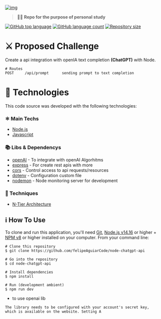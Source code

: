 [![img](https://github.com/felipeAguiarCode/node-chatgpt-api/raw/main/.github/assets/header.png)](https://github.com/felipeAguiarCode/node-chatgpt-api/blob/main/.github/assets/header.png)

> 👨‍🚀 **Repo for the purpose of personal study**

[![GitHub top language](https://camo.githubusercontent.com/c83972b343b33adbeae18963e945d770136feca9c31ad23aade1df705ecaf2ff/68747470733a2f2f696d672e736869656c64732e696f2f6769746875622f6c616e6775616765732f746f702f66656c697065416775696172436f64652f6e6f64652d636861746770742d6170692e737667)](https://camo.githubusercontent.com/c83972b343b33adbeae18963e945d770136feca9c31ad23aade1df705ecaf2ff/68747470733a2f2f696d672e736869656c64732e696f2f6769746875622f6c616e6775616765732f746f702f66656c697065416775696172436f64652f6e6f64652d636861746770742d6170692e737667) [![GitHub language count](https://camo.githubusercontent.com/e863b05ace448a7fe1cc5e9e72f4eeb4a9d71829d5d354ff554d873d6a43255d/68747470733a2f2f696d672e736869656c64732e696f2f6769746875622f6c616e6775616765732f636f756e742f66656c697065416775696172436f64652f6e6f64652d636861746770742d6170692e737667)](https://camo.githubusercontent.com/e863b05ace448a7fe1cc5e9e72f4eeb4a9d71829d5d354ff554d873d6a43255d/68747470733a2f2f696d672e736869656c64732e696f2f6769746875622f6c616e6775616765732f636f756e742f66656c697065416775696172436f64652f6e6f64652d636861746770742d6170692e737667) [![Repository size](https://camo.githubusercontent.com/feeff5be1c40e8e4e23e6f0a26a541e6d5bd83fed0a83508bfa5f696922278be/68747470733a2f2f696d672e736869656c64732e696f2f6769746875622f7265706f2d73697a652f66656c697065416775696172436f64652f6e6f64652d636861746770742d6170692e737667)](https://camo.githubusercontent.com/feeff5be1c40e8e4e23e6f0a26a541e6d5bd83fed0a83508bfa5f696922278be/68747470733a2f2f696d672e736869656c64732e696f2f6769746875622f7265706f2d73697a652f66656c697065416775696172436f64652f6e6f64652d636861746770742d6170692e737667)

# ⚔️ Proposed Challenge

Create a api integration with openIA text completion **(ChatGPT)** with Node.

```
# Routes
POST     /api/prompt      sending prompt to text completion
```

# 🚀 Technologies

This code source was developed with the following technologies:

### ⚛️ Main Techs

- [Node.js](https://nodejs.org/en/)
- [Javascript](https://developer.mozilla.org/en-US/docs/Web/JavaScript)

### 📚 Libs & Dependencys

- [openAI](https://npmjs.com/package/openai) - To integrate with openAI Algorhitms
- [express](https://.npmjs.com/package/express) - For create rest apis with more
- [cors](https://.npmjs.com/package/cors) - Control access to api requests/resources
- [dotenv](https://.npmjs.com/package/dotenv) - Configuration custom file
- [nodemon](https://.npmjs.com/package/nodemon) - Node monitoring server for development

### 🥷 Techniques

- [N-Tier Architecture](https://www.baeldung.com/cs/n-tier-architecture)

## ℹ️ How To Use

To clone and run this application, you'll need [Git](https://git-scm.com/), [Node.js v14.16](https://nodejs.org/en/) or higher + [NPM v8](https://nodejs.org/en/) or higher installed on your computer. From your command line:

```
# Clone this repository
$ git clone https://github.com/felipeAguiarCode/node-chatgpt-api

# Go into the repository
$ cd node-chatgpt-api

# Install dependencies
$ npm install

# Run (development ambient)
$ npm run dev
```



- to use openai lib

```
The library needs to be configured with your account's secret key, which is available on the website. Setting A
```